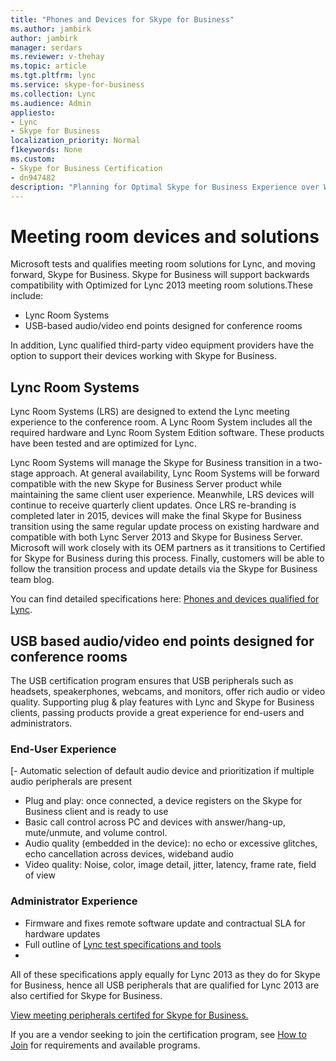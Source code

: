 ```yaml
---
title: "Phones and Devices for Skype for Business"
ms.author: jambirk
author: jambirk
manager: serdars
ms.reviewer: v-thehay
ms.topic: article
ms.tgt.pltfrm: lync
ms.service: skype-for-business
ms.collection: Lync
ms.audience: Admin
appliesto:
- Lync
- Skype for Business 
localization_priority: Normal
f1keywords: None
ms.custom:
- Skype for Business Certification
- dn947482 
description: "Planning for Optimal Skype for Business Experience over Wi-Fi provides the collective information to help you plan an optimal Skype for Business experience in a wireless world."
---
```


# Meeting room devices and solutions
Microsoft tests and qualifies meeting room solutions for Lync, and moving forward, Skype for Business.
Skype for Business will support backwards compatibility with Optimized for Lync 2013 meeting room solutions.These include:
- Lync Room Systems
- USB-based audio/video end points designed for conference rooms

In addition, Lync qualified third-party video equipment providers have the option to support their devices working with Skype for Business.

## Lync Room Systems
Lync Room Systems (LRS) are designed to extend the Lync meeting experience to the conference room. A Lync Room System includes all the required hardware and Lync Room System Edition software. These products have been tested and are optimized for Lync.

Lync Room Systems will manage the Skype for Business transition in a two-stage approach. At general availability, Lync Room Systems will be forward compatible with the new Skype for Business Server product while maintaining the same client user experience. Meanwhile, LRS devices will continue to receive quarterly client updates. Once LRS re-branding is completed later in 2015, devices will make the final Skype for Business transition using the same regular update process on existing hardware and compatible with both Lync Server 2013 and Skype for Business Server. Microsoft will work closely with its OEM partners as it transitions to Certified for Skype for Business during this process. Finally, customers will be able to follow the transition process and update details via the Skype for Business team blog.

You can find detailed specifications here: [Phones and devices qualified for  Lync](../lync-cert/ip-phones.md).

## USB based audio/video end points designed for conference rooms
The USB certification program ensures that USB peripherals such as headsets, speakerphones, webcams, and monitors, offer rich audio or video quality. Supporting plug & play features with Lync and Skype for Business clients, passing products provide a great experience for end-users and administrators.

### End-User Experience
[- Automatic selection of default audio device and prioritization if multiple audio peripherals are present
- Plug and play: once connected, a device registers on the Skype for Business client and is ready to use
- Basic call control across PC and devices with answer/hang-up, mute/unmute, and volume control.
- Audio quality (embedded in the device): no echo or excessive glitches, echo cancellation across devices, wideband audio
- Video quality: Noise, color, image detail, jitter, latency, frame rate, field of view  

### Administrator Experience
- Firmware and fixes remote software update and contractual SLA for hardware updates
- Full outline of [Lync test specifications and tools](test-spec.md)
- <!-- technet - add page to folder -->

All of these specifications apply equally for Lync 2013 as they do for Skype for Business, hence all USB peripherals that are qualified for Lync 2013 are also certified for Skype for Business.

[View meeting peripherals certifed for Skype for Business.](http://partnersolutions.skypeforbusiness.com/solutionscatalog/ip-phones)

If you are a vendor seeking to join the certification program, see [How to Join](how-to-join.md) for requirements and available programs.

